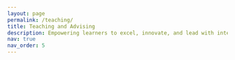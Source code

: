 ```yaml
---
layout: page
permalink: /teaching/
title: Teaching and Advising
description: Empowering learners to excel, innovate, and lead with integrity
nav: true
nav_order: 5
---
```





<!-- For now, this page is assumed to be a static description of your courses. You can convert it to a collection similar to `_projects/` so that you can have a dedicated page for each course. -->

<!-- Organize your courses by years, topics, or universities, however you like! -->


